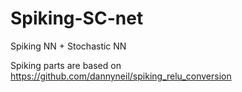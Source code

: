 # Spiking-SC-net
Spiking NN + Stochastic NN 

Spiking parts are based on https://github.com/dannyneil/spiking_relu_conversion
